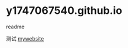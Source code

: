 y1747067540.github.io
=====================
readme

测试 <a href="http://y1747067540.github.io">mywebsite</a>
